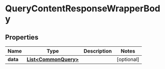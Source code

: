 

# QueryContentResponseWrapperBody


## Properties

Name | Type | Description | Notes
------------ | ------------- | ------------- | -------------
**data** | [**List&lt;CommonQuery&gt;**](CommonQuery.md) |  |  [optional]



